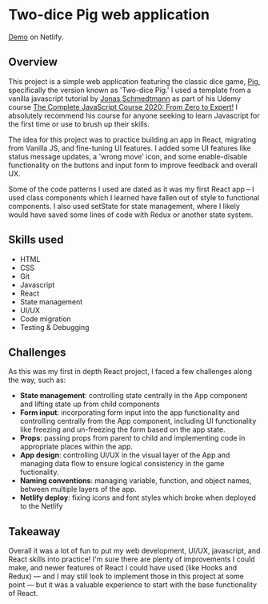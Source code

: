 # Two-dice Pig web application

[Demo](https://stupefied-colden-eca4ca.netlify.app/ 'Project Link') on Netlify.

## Overview

This project is a simple web application featuring the classic dice game, [Pig](<https://en.wikipedia.org/wiki/Pig_(dice_game)> 'Pig'), specifically the version known as 'Two-dice Pig.' I used a template from a vanilla javascript tutorial by [Jonas Schmedtmann](https://codingheroes.io/ 'coding heroes') as part of his Udemy course [The Complete JavaScript Course 2020: From Zero to Expert!](https://www.udemy.com/course/the-complete-javascript-course/ 'The Complete Javascript Course') I absolutely recommend his course for anyone seeking to learn Javascript for the first time or use to brush up their skills.

The idea for this project was to practice building an app in React, migrating from Vanilla JS, and fine-tuning UI features. I added some UI features like status message updates, a 'wrong move' icon, and some enable-disable functionality on the buttons and input form to improve feedback and overall UX.

Some of the code patterns I used are dated as it was my first React app &ndash; I used class components which I learned have fallen out of style to functional components. I also used setState for state management, where I likely would have saved some lines of code with Redux or another state system.

## Skills used

- HTML
- CSS
- Git
- Javascript
- React
- State management
- UI/UX
- Code migration
- Testing & Debugging

## Challenges

As this was my first in depth React project, I faced a few challenges along the way, such as:

- **State management**: controlling state centrally in the App component and lifting state up from child components
- **Form input**: incorporating form input into the app functionality and controlling centrally from the App component, including UI functionality like freezing and un-freezing the form based on the app state.
- **Props**: passing props from parent to child and implementing code in appropriate places within the app.
- **App design**: controlling UI/UX in the visual layer of the App and managing data flow to ensure logical consistency in the game fuctionality.
- **Naming conventions**: managing variable, function, and object names, between multiple layers of the app.
- **Netlify deploy**: fixing icons and font styles which broke when deployed to the Netlify

## Takeaway

Overall it was a lot of fun to put my web development, UI/UX, javascript, and React skills into practice! I'm sure there are plenty of improvements I could make, and newer features of React I could have used (like Hooks and Redux) &mdash; and I may still look to implement those in this project at some point &mdash; but it was a valuable experience to start with the base functionality of React.
